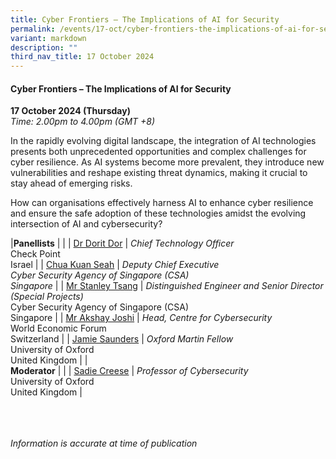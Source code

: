 ```yaml
---
title: Cyber Frontiers – The Implications of AI for Security
permalink: /events/17-oct/cyber-frontiers-the-implications-of-ai-for-security/
variant: markdown
description: ""
third_nav_title: 17 October 2024
---
```

#### **Cyber Frontiers – The Implications of AI for Security**

**17 October 2024 (Thursday)**  
*Time: 2.00pm to 4.00pm (GMT +8)*

In the rapidly evolving digital landscape, the integration of AI technologies presents both unprecedented opportunities and complex challenges for cyber resilience. As AI systems become more prevalent, they introduce new vulnerabilities and reshape existing threat dynamics, making it crucial to stay ahead of emerging risks.

How can organisations effectively harness AI to enhance cyber resilience and ensure the safe adoption of these technologies amidst the evolving intersection of AI and cybersecurity?

|**Panellists**          |                                                              |
| [Dr Dorit Dor](/speakers/dr-dorit-dor/)  | *Chief Technology Officer* <br>Check Point <br>Israel     |
| [Chua Kuan Seah](/speakers/chua-kuan-seah/)  | *Deputy Chief Executive* <br>*Cyber Security Agency of Singapore (CSA) <br>Singapore*     |
| [Mr Stanley Tsang](/speakers/mr-stanley-tsang/)  | *Distinguished Engineer and Senior Director (Special Projects)* <br>Cyber Security Agency of Singapore (CSA) <br>Singapore     |
| [Mr Akshay Joshi](/speakers/mr-akshay-joshi/)  | *Head, Centre for Cybersecurity* <br>World Economic Forum <br>Switzerland     |
| [Jamie Saunders](/speakers/jamie-saunders/)  | *Oxford Martin Fellow* <br>University of Oxford <br>United Kingdom     |
|<br>**Moderator**          |                                                              |
| [Sadie Creese](/speakers/sadie-creese/)  | *Professor of Cybersecurity* <br>University of Oxford <br>United Kingdom     |

<br><br><br>
*Information is accurate at time of publication*